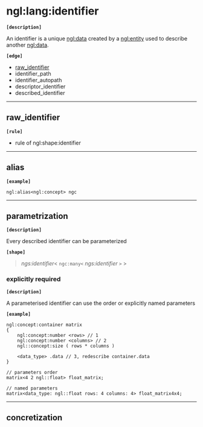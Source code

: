 # ngl:lang:identifier

__`[description]`__

An identifier is a unique [ngl:data] created by a [ngl:entity] used to describe another [ngl:data].

__`[edge]`__

- [raw_identifier](#raw_identifier)
- identifier_path
- identifier_autopath
- descriptor_identifier
- described_identifier

---------------------------------------

## raw_identifier

__`[rule]`__

- rule of ngl:shape:identifier

---------------------------------------

## alias

__`[example]`__
```
ngl:alias<ngl:concept> ngc
```

---------------------------------------

## parametrization

__`[description]`__

Every described identifier can be parameterized

__`[shape]`__
> _ngs:identifier_< `ngc:many<` _ngs:identifier_ `>` >

### explicitly required

__`[description]`__

A parameterised identifier can use the order or explicitly named parameters

__`[example]`__

```
ngl:concept:container matrix
{
    ngl:concept:number <rows> // 1
    ngl:concept:number <columns> // 2
    ngl::concept:size ( rows * columns )

    <data_type> .data // 3, redescribe container.data
}

// parameters order
matrix<4 2 ngl::float> float_matrix;

// named parameters
matrix<data_type: ngl::float rows: 4 columns: 4> float_matrix4x4;
```

---------------------------------------

## concretization

[alias]: #alias
[ngl:data]: /doc/reference/ngl/data
[ngl:entity]: /doc/reference/ngl/entity